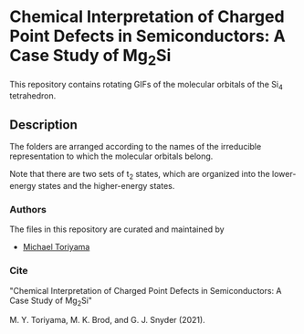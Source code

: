# Chemical Interpretation of Charged Point Defects in Semiconductors: A Case Study of Mg<sub>2</sub>Si

This repository contains rotating GIFs of the molecular orbitals of the Si<sub>4</sub> tetrahedron.


## Description

The folders are arranged according to the names of the irreducible representation to which the molecular orbitals belong.

Note that there are two sets of t<sub>2</sub> states, which are organized into the lower-energy states and the higher-energy states.


### Authors

The files in this repository are curated and maintained by

* [Michael Toriyama](mailto:MichaelToriyama2024[at]u[dot]northwestern[dot]edu)


### Cite

"Chemical Interpretation of Charged Point Defects in Semiconductors: A Case Study of Mg<sub>2</sub>Si"

M. Y. Toriyama, M. K. Brod, and G. J. Snyder (2021).
